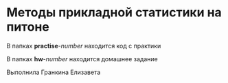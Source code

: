 # Методы прикладной статистики на питоне 

В папках **practise**-_number_ находится код с практики 

В папках **hw**-_number_ находится домашнее задание 

Выполнила Гранкина Елизавета
